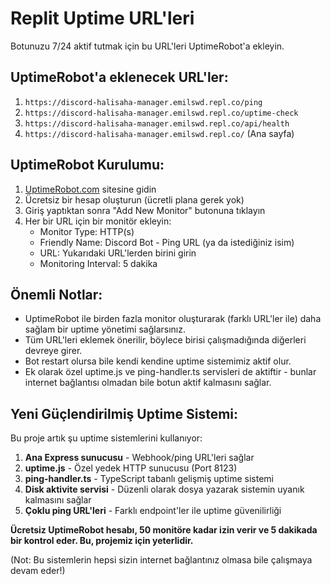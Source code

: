 # Replit Uptime URL'leri

Botunuzu 7/24 aktif tutmak için bu URL'leri UptimeRobot'a ekleyin.

## UptimeRobot'a eklenecek URL'ler:

1. `https://discord-halisaha-manager.emilswd.repl.co/ping`
2. `https://discord-halisaha-manager.emilswd.repl.co/uptime-check`
3. `https://discord-halisaha-manager.emilswd.repl.co/api/health`
4. `https://discord-halisaha-manager.emilswd.repl.co/` (Ana sayfa)

## UptimeRobot Kurulumu:

1. [UptimeRobot.com](https://uptimerobot.com/) sitesine gidin
2. Ücretsiz bir hesap oluşturun (ücretli plana gerek yok)
3. Giriş yaptıktan sonra "Add New Monitor" butonuna tıklayın
4. Her bir URL için bir monitör ekleyin:
   - Monitor Type: HTTP(s)
   - Friendly Name: Discord Bot - Ping URL (ya da istediğiniz isim)
   - URL: Yukarıdaki URL'lerden birini girin
   - Monitoring Interval: 5 dakika

## Önemli Notlar:

- UptimeRobot ile birden fazla monitor oluşturarak (farklı URL'ler ile) daha sağlam bir uptime yönetimi sağlarsınız.
- Tüm URL'leri eklemek önerilir, böylece birisi çalışmadığında diğerleri devreye girer.
- Bot restart olursa bile kendi kendine uptime sistemimiz aktif olur.
- Ek olarak özel uptime.js ve ping-handler.ts servisleri de aktiftir - bunlar internet bağlantısı olmadan bile botun aktif kalmasını sağlar.

## Yeni Güçlendirilmiş Uptime Sistemi:

Bu proje artık şu uptime sistemlerini kullanıyor:
1. **Ana Express sunucusu** - Webhook/ping URL'leri sağlar
2. **uptime.js** - Özel yedek HTTP sunucusu (Port 8123)
3. **ping-handler.ts** - TypeScript tabanlı gelişmiş uptime sistemi
4. **Disk aktivite servisi** - Düzenli olarak dosya yazarak sistemin uyanık kalmasını sağlar
5. **Çoklu ping URL'leri** - Farklı endpoint'ler ile uptime güvenilirliği

**Ücretsiz UptimeRobot hesabı, 50 monitöre kadar izin verir ve 5 dakikada bir kontrol eder. Bu, projemiz için yeterlidir.**

(Not: Bu sistemlerin hepsi sizin internet bağlantınız olmasa bile çalışmaya devam eder!)
